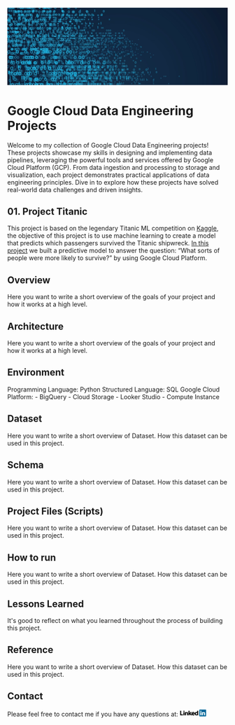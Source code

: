 ![Banner](https://github.com/Aazimindxb/AzimAnsari/blob/main/GCP-Data-Engineering-Projects/Blog_Banner.png)

# Google Cloud Data Engineering Projects
Welcome to my collection of Google Cloud Data Engineering projects! These projects showcase my skills in designing and implementing data pipelines, leveraging the powerful tools and services offered by Google Cloud Platform (GCP). From data ingestion and processing to storage and visualization, each project demonstrates practical applications of data engineering principles. Dive in to explore how these projects have solved real-world data challenges and driven insights.

## 01. Project Titanic
This project is based on the legendary Titanic ML competition on [Kaggle](https://www.kaggle.com/competitions/titanic/overview), the objective of this project is to use machine learning to create a model that predicts which passengers survived the Titanic shipwreck. [In this project](https://github.com/Aazimindxb/AzimAnsari/edit/main/GCP-Data-Engineering-Projects/Project-Titanic/Readme.md) we built a predictive model to answer the question: “What sorts of people were more likely to survive?” by using Google Cloud Platform. 




## Overview

Here you want to write a short overview of the goals of your project and how it works at a high level.

## Architecture

Here you want to write a short overview of the goals of your project and how it works at a high level.

## Environment

Programming Language: Python
Structured Language: SQL
Google Cloud Platform:
    - BigQuery
    - Cloud Storage
    - Looker Studio
    - Compute Instance

## Dataset

Here you want to write a short overview of Dataset. How this dataset can be used in this project.

## Schema

Here you want to write a short overview of Dataset. How this dataset can be used in this project.

## Project Files (Scripts)

Here you want to write a short overview of Dataset. How this dataset can be used in this project.

## How to run

Here you want to write a short overview of Dataset. How this dataset can be used in this project.

## Lessons Learned

It's good to reflect on what you learned throughout the process of building this project.

## Reference

Here you want to write a short overview of Dataset. How this dataset can be used in this project.

## Contact

Please feel free to contact me if you have any questions at: <a href="https://ae.linkedin.com/in/aazim-ansari">
    <img src="https://github.com/Aazimindxb/AzimAnsari/blob/main/GCP-Data-Engineering-Projects/LinkedIn_Logo.png" alt="LinkedIn" width="60">
</a>
